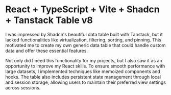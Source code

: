 # React + TypeScript + Vite + Shadcn + Tanstack Table v8

I was impressed by Shadcn's beautiful data table built with Tanstack,
but it lacked functionalities like virtualization, filtering, sorting, 
and pinning. This motivated me to create my own generic data table that 
could handle custom data and offer these essential features.

Not only did I need this functionality for my projects, but I also saw
it as an opportunity to improve my React skills. To ensure smooth 
performance with large datasets, I implemented techniques like memoized 
components and hooks. The table also includes persistent state management 
through local and session storage, allowing users to maintain their preferred 
view settings across sessions.
